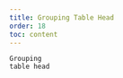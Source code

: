 ```yaml
---
title: Grouping Table Head
order: 18
toc: content
---
```


<code src='../examples/Group.tsx' description='Group table head with columns[n].children.'>Grouping table head</code>

